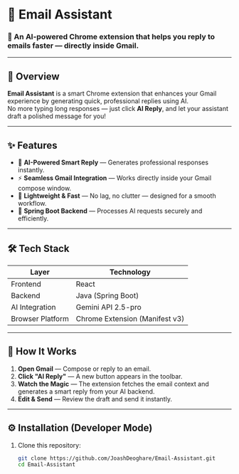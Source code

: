 # 💌 Email Assistant

### 🚀 An AI-powered Chrome extension that helps you reply to emails faster — directly inside Gmail.

---

## 🧠 Overview

**Email Assistant** is a smart Chrome extension that enhances your Gmail experience by generating quick, professional replies using AI.  
No more typing long responses — just click **AI Reply**, and let your assistant draft a polished message for you!

---

## ✨ Features

- 💬 **AI-Powered Smart Reply** — Generates professional responses instantly.  
- ⚡ **Seamless Gmail Integration** — Works directly inside your Gmail compose window.  
- 🧩 **Lightweight & Fast** — No lag, no clutter — designed for a smooth workflow.  
- 🧠 **Spring Boot Backend** — Processes AI requests securely and efficiently.

---

## 🛠️ Tech Stack

| Layer | Technology |
|-------|-------------|
| Frontend | React |
| Backend | Java (Spring Boot) |
| AI Integration | Gemini API 2.5-pro |
| Browser Platform | Chrome Extension (Manifest v3) |

---

## 🧩 How It Works

1. **Open Gmail** — Compose or reply to an email.  
2. **Click "AI Reply"** — A new button appears in the toolbar.  
3. **Watch the Magic** — The extension fetches the email context and generates a smart reply from your AI backend.  
4. **Edit & Send** — Review the draft and send it instantly.

---

## ⚙️ Installation (Developer Mode)

1. Clone this repository:
   ```bash
   git clone https://github.com/JoashDeoghare/Email-Assistant.git
   cd Email-Assistant
